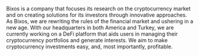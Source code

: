 Bixos is a company that focuses its research on the cryptocurrency market and on creating solutions for its investors through innovative approaches. As Bixos, we are rewriting the rules of the financial market and ushering in a new age. With our headquarters in both America and Turkey, we are currently working on a DeFi platform that aids users in managing their cryptocurrency portfolios and generate interests. We aim to make cryptocurrency investments easy, and, most importantly, profitable.
